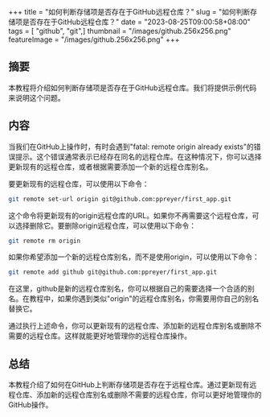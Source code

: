 +++
title = "如何判断存储项是否存在于GitHub远程仓库？"
slug = "如何判断存储项是否存在于GitHub远程仓库？"
date = "2023-08-25T09:00:58+08:00"
tags = [ "github", "git",]
thumbnail = "/images/github.256x256.png"
featureImage = "/images/github.256x256.png"
+++


## 摘要

本教程将介绍如何判断存储项是否存在于GitHub远程仓库。我们将提供示例代码来说明这个问题。

## 内容

当我们在GitHub上操作时，有时会遇到"fatal: remote origin already exists"的错误提示。这个错误通常表示已经存在同名的远程仓库。在这种情况下，你可以选择更新现有的远程仓库，或者根据需要添加一个新的远程仓库别名。

要更新现有的远程仓库，可以使用以下命令：

```bash
git remote set-url origin git@github.com:ppreyer/first_app.git
```

这个命令将更新现有的origin远程仓库的URL。如果你不再需要这个远程仓库，可以选择删除它。要删除origin远程仓库，可以使用以下命令：

```bash
git remote rm origin
```

如果你希望添加一个新的远程仓库别名，而不是使用origin，可以使用以下命令：

```bash
git remote add github git@github.com:ppreyer/first_app.git
```

在这里，github是新的远程仓库别名，你可以根据自己的需要选择一个合适的别名。在教程中，如果你遇到类似"origin"的远程仓库别名，你需要用你自己的别名替换它。

通过执行上述命令，你可以更新现有的远程仓库、添加新的远程仓库别名或删除不需要的远程仓库。这样就能更好地管理你的远程仓库操作。

## 总结

本教程介绍了如何在GitHub上判断存储项是否存在于远程仓库。通过更新现有远程仓库、添加新的远程仓库别名或删除不需要的远程仓库，你可以更好地管理你的GitHub操作。


